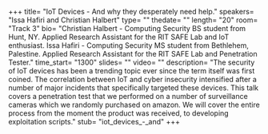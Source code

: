 +++
title= "IoT Devices - And why they desperately need help."
speakers= "Issa Hafiri and Christian Halbert"
type= ""
thedate= ""
length= "20"
room= "Track 3"
bio= "Christian Halbert - Computing Security BS student from Hunt, NY. Applied Research Assistant for the RIT SAFE Lab and IoT enthusiast. Issa Hafiri - Computing Security MS student from Bethlehem, Palestine. Applied Research Assistant for the RIT SAFE Lab and Penetration Tester."
time_start= "1300"
slides= ""
video= ""
description= "The security of IoT devices has been a trending topic ever since the term itself was first coined. The correlation between IoT and cyber insecurity intensified after a number of major incidents that specifically targeted these devices.  This talk covers a penetration test that we performed on a number of surveillance cameras which we randomly purchased on amazon. We will cover the entire process from the moment the product was received, to developing exploitation scripts."
stub= "iot_devices_-_and"
+++